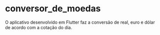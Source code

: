 # conversor_de_moedas

O aplicativo desenvolvido em Flutter faz a conversão de real, euro e dólar de acordo com a cotação do dia.
